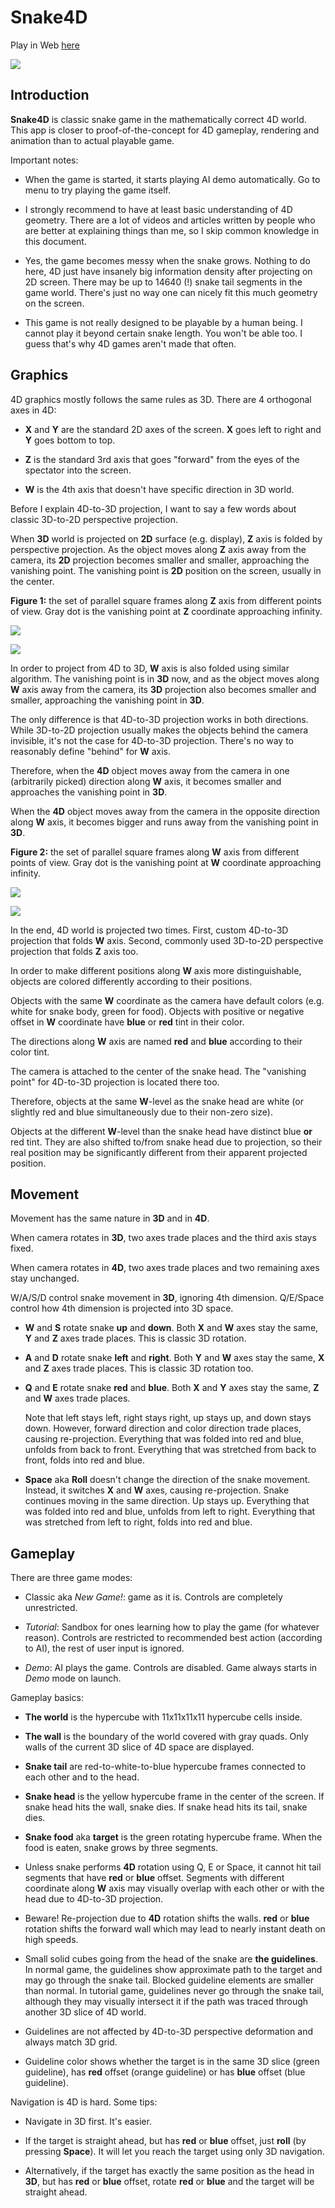 # Snake4D

Play in Web [here](https://eugeneko.github.io/Snake4D/Snake4D.html)

![](Docs/title.png)

## Introduction

**Snake4D** is classic snake game in the mathematically correct 4D world.
This app is closer to proof-of-the-concept for 4D gameplay, rendering and animation than to actual playable game.

Important notes:

- When the game is started, it starts playing AI demo automatically.
Go to menu to try playing the game itself.

- I strongly recommend to have at least basic understanding of 4D geometry.
There are a lot of videos and articles written by people who are better at explaining things than me,
so I skip common knowledge in this document.

- Yes, the game becomes messy when the snake grows.
Nothing to do here, 4D just have insanely big information density after projecting on 2D screen.
There may be up to 14640 (!) snake tail segments in the game world.
There's just no way one can nicely fit this much geometry on the screen.

- This game is not really designed to be playable by a human being.
I cannot play it beyond certain snake length. You won't be able too.
I guess that's why 4D games aren't made that often.

## Graphics

4D graphics mostly follows the same rules as 3D.
There are 4 orthogonal axes in 4D:

- **X** and **Y** are the standard 2D axes of the screen. **X** goes left to right and **Y** goes bottom to top.

- **Z** is the standard 3rd axis that goes "forward" from the eyes of the spectator into the screen.

- **W** is the 4th axis that doesn't have specific direction in 3D world.

Before I explain 4D-to-3D projection, I want to say a few words about classic 3D-to-2D perspective projection.

When **3D** world is projected on **2D** surface (e.g. display), **Z** axis is folded by perspective projection.
As the object moves along **Z** axis away from the camera,
its **2D** projection becomes smaller and smaller, approaching the vanishing point.
The vanishing point is **2D** position on the screen, usually in the center.

**Figure 1:** the set of parallel square frames along **Z** axis from different points of view.
Gray dot is the vanishing point at **Z** coordinate approaching infinity.

![](Docs/Project-3D-to-2D-eye.svg)

![](Docs/Project-3D-to-2D-side.svg)

In order to project from 4D to 3D, **W** axis is also folded using similar algorithm.
The vanishing point is in **3D** now, and as the object moves along **W** axis away from the camera,
its **3D** projection also becomes smaller and smaller, approaching the vanishing point in **3D**.

The only difference is that 4D-to-3D projection works in both directions.
While 3D-to-2D projection usually makes the objects behind the camera invisible, it's not the case for 4D-to-3D projection.
There's no way to reasonably define "behind" for **W** axis.

Therefore, when the **4D** object moves away from the camera in one (arbitrarily picked) direction along **W** axis,
it becomes smaller and approaches the vanishing point in **3D**.

When the **4D** object moves away from the camera in the opposite direction along **W** axis,
it becomes bigger and runs away from the vanishing point in **3D**.

**Figure 2:** the set of parallel square frames along **W** axis from different points of view.
Gray dot is the vanishing point at **W** coordinate approaching infinity.

![](Docs/Project-4D-to-3D-eye.svg)

![](Docs/Project-4D-to-3D-side.svg)

In the end, 4D world is projected two times.
First, custom 4D-to-3D projection that folds **W** axis.
Second, commonly used 3D-to-2D perspective projection that folds **Z** axis too.

In order to make different positions along **W** axis more distinguishable,
objects are colored differently according to their positions.

Objects with the same **W** coordinate as the camera have default colors (e.g. white for snake body, green for food).
Objects with positive or negative offset in **W** coordinate have **blue** or **red** tint in their color.

The directions along **W** axis are named **red** and **blue** according to their color tint.

The camera is attached to the center of the snake head.
The "vanishing point" for 4D-to-3D projection is located there too.

Therefore, objects at the same **W**-level as the snake head are white
(or slightly red and blue simultaneously due to their non-zero size).

Objects at the different **W**-level than the snake head have distinct blue **or** red tint.
They are also shifted to/from snake head due to projection,
so their real position may be significantly different from their apparent projected position.

## Movement

Movement has the same nature in **3D** and in **4D**.

When camera rotates in **3D**, two axes trade places and the third axis stays fixed.

When camera rotates in **4D**, two axes trade places and two remaining axes stay unchanged.

W/A/S/D control snake movement in **3D**, ignoring 4th dimension.
Q/E/Space control how 4th dimension is projected into 3D space.

- **W** and **S** rotate snake **up** and **down**.
Both **X** and **W** axes stay the same, **Y** and **Z** axes trade places.
This is classic 3D rotation.

- **A** and **D** rotate snake **left** and **right**.
Both **Y** and **W** axes stay the same, **X** and **Z** axes trade places.
This is classic 3D rotation too.

- **Q** and **E** rotate snake **red** and **blue**.
Both **X** and **Y** axes stay the same, **Z** and **W** axes trade places.

  Note that left stays left, right stays right, up stays up, and down stays down.
However, forward direction and color direction trade places, causing re-projection.
Everything that was folded into red and blue, unfolds from back to front.
Everything that was stretched from back to front, folds into red and blue.

- **Space** aka **Roll** doesn't change the direction of the snake movement.
Instead, it switches **X** and **W** axes, causing re-projection.
Snake continues moving in the same direction. Up stays up.
Everything that was folded into red and blue, unfolds from left to right.
Everything that was stretched from left to right, folds into red and blue.

## Gameplay

There are three game modes:

- Classic aka *New Game!*: game as it is. Controls are completely unrestricted.

- *Tutorial*: Sandbox for ones learning how to play the game (for whatever reason). Controls are restricted to recommended best action (according to AI), the rest of user input is ignored.

- *Demo*: AI plays the game. Controls are disabled. Game always starts in *Demo* mode on launch.

Gameplay basics:

- **The world** is the hypercube with 11x11x11x11 hypercube cells inside.

- **The wall** is the boundary of the world covered with gray quads.
Only walls of the current 3D slice of 4D space are displayed.

- **Snake tail** are red-to-white-to-blue hypercube frames connected to each other and to the head.

- **Snake head** is the yellow hypercube frame in the center of the screen.
If snake head hits the wall, snake dies.
If snake head hits its tail, snake dies.

- **Snake food** aka **target** is the green rotating hypercube frame.
When the food is eaten, snake grows by three segments.

- Unless snake performs **4D** rotation using Q, E or Space,
it cannot hit tail segments that have **red** or **blue** offset.
Segments with different coordinate along **W** axis may visually overlap
with each other or with the head due to 4D-to-3D projection.

- Beware! Re-projection due to **4D** rotation shifts the walls.
**red** or **blue** rotation shifts the forward wall which may lead to nearly instant death on high speeds.

- Small solid cubes going from the head of the snake are **the guidelines**.
In normal game, the guidelines show approximate path to the target and may go through the snake tail.
Blocked guideline elements are smaller than normal.
In tutorial game, guidelines never go through the snake tail,
although they may visually intersect it if the path was traced through another 3D slice of 4D world.

- Guidelines are not affected by 4D-to-3D perspective deformation and always match 3D grid.

- Guideline color shows whether the target is in the same 3D slice (green guideline), has **red** offset (orange guideline) or has **blue** offset (blue guideline).

Navigation is 4D is hard. Some tips:

- Navigate in 3D first. It's easier.

- If the target is straight ahead, but has **red** or **blue** offset,
just **roll** (by pressing **Space**). It will let you reach the target using only 3D navigation.

- Alternatively, if the target has exactly the same position as the head in **3D**, but has **red** or **blue** offset,
rotate **red** or **blue** and the target will be straight ahead.
